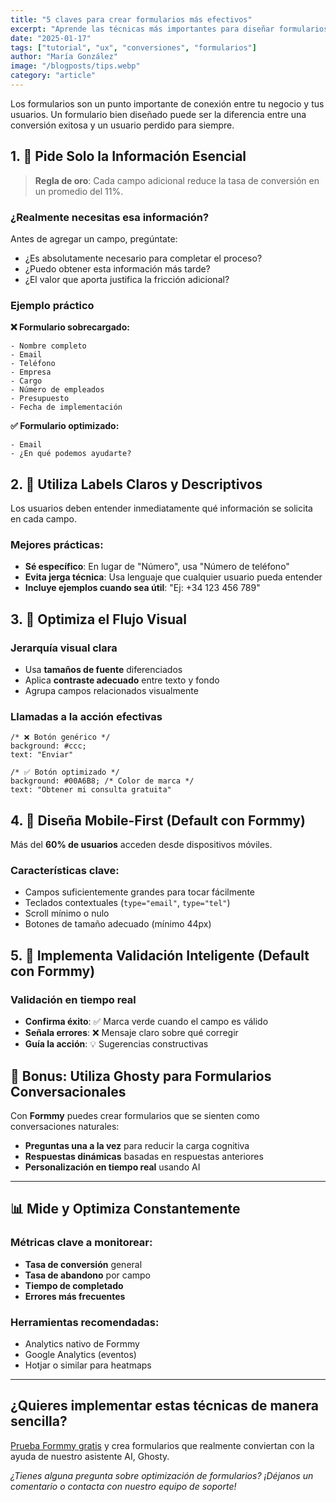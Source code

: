 ```yaml
---
title: "5 claves para crear formularios más efectivos"
excerpt: "Aprende las técnicas más importantes para diseñar formularios que realmente conviertan y mejoren la experiencia de tus usuarios."
date: "2025-01-17"
tags: ["tutorial", "ux", "conversiones", "formularios"]
author: "María González"
image: "/blogposts/tips.webp"
category: "article"
---
```


Los formularios son un punto importante de conexión entre tu negocio y tus usuarios. Un formulario bien diseñado puede ser la diferencia entre una conversión exitosa y un usuario perdido para siempre.

## 1. 📝 Pide Solo la Información Esencial

> **Regla de oro**: Cada campo adicional reduce la tasa de conversión en un promedio del 11%.

### ¿Realmente necesitas esa información?
Antes de agregar un campo, pregúntate:
- ¿Es absolutamente necesario para completar el proceso?
- ¿Puedo obtener esta información más tarde?
- ¿El valor que aporta justifica la fricción adicional?

### Ejemplo práctico
**❌ Formulario sobrecargado:**
```
- Nombre completo
- Email
- Teléfono
- Empresa
- Cargo
- Número de empleados
- Presupuesto
- Fecha de implementación
```

**✅ Formulario optimizado:**
```
- Email
- ¿En qué podemos ayudarte?
```

## 2. 🎯 Utiliza Labels Claros y Descriptivos

Los usuarios deben entender inmediatamente qué información se solicita en cada campo.

### Mejores prácticas:
- **Sé específico**: En lugar de "Número", usa "Número de teléfono"
- **Evita jerga técnica**: Usa lenguaje que cualquier usuario pueda entender
- **Incluye ejemplos cuando sea útil**: "Ej: +34 123 456 789"

## 3. 🚀 Optimiza el Flujo Visual

### Jerarquía visual clara
- Usa **tamaños de fuente** diferenciados
- Aplica **contraste adecuado** entre texto y fondo
- Agrupa campos relacionados visualmente

### Llamadas a la acción efectivas
```
/* ❌ Botón genérico */
background: #ccc;
text: "Enviar"

/* ✅ Botón optimizado */
background: #00A6B8; /* Color de marca */
text: "Obtener mi consulta gratuita"
```

## 4. 📱 Diseña Mobile-First (Default con Formmy)

Más del **60% de usuarios** acceden desde dispositivos móviles.

### Características clave:
- Campos suficientemente grandes para tocar fácilmente
- Teclados contextuales (`type="email"`, `type="tel"`)
- Scroll mínimo o nulo
- Botones de tamaño adecuado (mínimo 44px)

## 5. 🔄 Implementa Validación Inteligente (Default con Formmy)

### Validación en tiempo real
- **Confirma éxito**: ✅ Marca verde cuando el campo es válido
- **Señala errores**: ❌ Mensaje claro sobre qué corregir
- **Guía la acción**: 💡 Sugerencias constructivas


## 🎯 Bonus: Utiliza Ghosty para Formularios Conversacionales

Con **Formmy** puedes crear formularios que se sienten como conversaciones naturales:

- **Preguntas una a la vez** para reducir la carga cognitiva
- **Respuestas dinámicas** basadas en respuestas anteriores
- **Personalización en tiempo real** usando AI

---

## 📊 Mide y Optimiza Constantemente

### Métricas clave a monitorear:
- **Tasa de conversión** general
- **Tasa de abandono** por campo
- **Tiempo de completado**
- **Errores más frecuentes**

### Herramientas recomendadas:
- Analytics nativo de Formmy
- Google Analytics (eventos)
- Hotjar o similar para heatmaps

---

## ¿Quieres implementar estas técnicas de manera sencilla?

[Prueba Formmy gratis](https://formmy.app) y crea formularios que realmente conviertan con la ayuda de nuestro asistente AI, Ghosty.

*¿Tienes alguna pregunta sobre optimización de formularios? ¡Déjanos un comentario o contacta con nuestro equipo de soporte!*